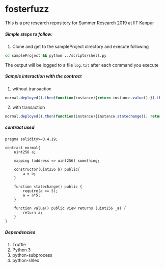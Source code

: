    # fosterfuzz
This is a pre research repository for Summer Research 2019 at IIT Kanpur

##### Simple steps to follow:

1. Clone and get to the sampleProject directory and execute following
```sh
cd sampleProject && python ../scripts/shell.py
```
The output will be logged to a file ```log.txt``` after each command you execute

##### Sample interaction with the contract

1. without transaction
```javascript
normal.deployed().then(function(instance){return instance.value();}).then(function(bal){console.log(bal.toString());})
```
2. with transaction
```javascript
normal.deployed().then(function(instance){instance.statechange(); return instance.value();}).then(function(bal){console.log(bal.toString());})                                        

```

##### contract used
```solidity
pragma solidity>=0.4.19;

contract normal{
    uint256 a;
    
    mapping (address => uint256) something;
    
    constructor(uint256 b) public{
        a = b;
    }
    
    function statechange() public {
    	require(a >= 5);
    	a = a*5;
    }

    function value() public view returns (uint256 _a) {
        return a;
    }
}
```

##### Dependencies
1. Truffle
2. Python 3
3. python-subprocess
4. python-shlex

[//]:#

[endpoint]: <https://www.endpoint.com/blog/2015/01/28/getting-realtime-output-using-python>
